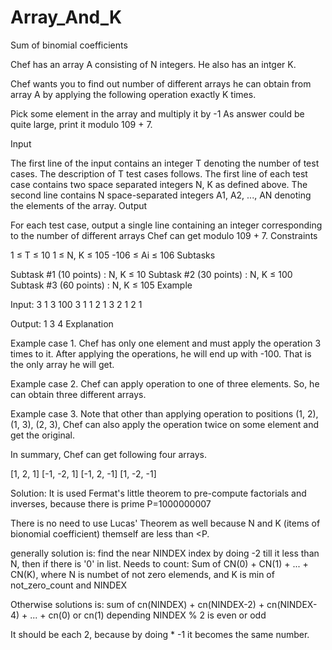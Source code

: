 # Array_And_K
Sum of binomial coefficients

Chef has an array A consisting of N integers. He also has an intger K.

Chef wants you to find out number of different arrays he can obtain from array A by applying the following operation exactly K times.

Pick some element in the array and multiply it by -1
As answer could be quite large, print it modulo 109 + 7.

Input

The first line of the input contains an integer T denoting the number of test cases. The description of T test cases follows.
The first line of each test case contains two space separated integers N, K as defined above.
The second line contains N space-separated integers A1, A2, ..., AN denoting the elements of the array.
Output

For each test case, output a single line containing an integer corresponding to the number of different arrays Chef can get modulo 109 + 7.
Constraints

1 ≤ T ≤ 10
1 ≤ N, K ≤ 105
-106 ≤ Ai ≤ 106
Subtasks

Subtask #1 (10 points) : N, K ≤ 10
Subtask #2 (30 points) : N, K ≤ 100
Subtask #3 (60 points) : N, K ≤ 105
Example

Input:
3
1 3
100
3 1
1 2 1
3 2
1 2 1

Output:
1
3
4
Explanation

Example case 1.
Chef has only one element and must apply the operation 3 times to it. After applying the operations, he will end up with -100. That is the only array he will get.

Example case 2.
Chef can apply operation to one of three elements. So, he can obtain three different arrays.

Example case 3.
Note that other than applying operation to positions (1, 2), (1, 3), (2, 3), Chef can also apply the operation twice on some element and get the original.

In summary, Chef can get following four arrays.

[1, 2, 1]
[-1, -2, 1]
[-1, 2, -1]
[1, -2, -1]

Solution: It is used Fermat's little theorem to pre-compute factorials and inverses, because there is prime P=1000000007

There is no need to use Lucas' Theorem as well because N and K (items of bionomial coefficient) themself are less than <P.

generally solution is: find the near NINDEX index by doing -2 till it less than N, then if there is '0' in list. Needs to count:
Sum of CN(0) + CN(1) + ... + CN(K), where N is numbet of not zero elemends, and K is min of not_zero_count and NINDEX

Otherwise solutions is:
sum of cn(NINDEX) + cn(NINDEX-2) + cn(NINDEX-4) + ... + cn(0) or cn(1) depending NINDEX % 2 is even or odd

It should be each 2, because by doing * -1 it becomes the same number.
